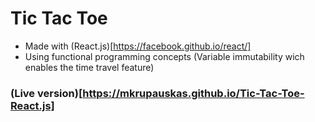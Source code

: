 # Tic Tac Toe
* Made with (React.js)[https://facebook.github.io/react/]
* Using functional programming concepts (Variable immutability wich enables the time travel feature)
### (Live version)[https://mkrupauskas.github.io/Tic-Tac-Toe-React.js]
